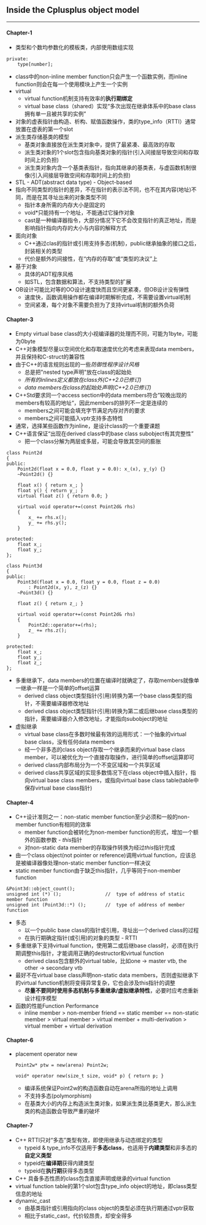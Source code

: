 ## Inside the Cplusplus object model
---

#### Chapter-1
- 类型和个数均参数化的模板类，内部使用数组实现
```
private:
    type[number];
```
- class中的non-inline member function只会产生一个函数实例，而inline function则会在每一个使用模块上产生一个实例
- virtual
    - virtual function机制支持有效率的**执行期绑定**
    - virtual base class（shared）实现“多次出现在继承体系中的base class拥有单一且被共享的实例”
- 对象的虚表指针由构造、析构、赋值函数操作，类的type_info（RTTI）通常放置在虚表的第一个slot
- 派生类存储基类的模型
    - 基类对象直接放在派生类对象中，提供了最紧凑、最高效的存取
    - 派生类对象的1个slot包含指向基类对象的指针(引入间接层导致空间和存取时间上的负担)
    - 派生类对象内含一个基类表指针，指向其继承的基类表，与虚函数机制很像(引入间接层导致空间和存取时间上的负担)
- STL - ADT(abstract data type) - Object-based
- 指向不同类型的指针的差异，不在指针的表示法不同，也不在其内容(地址)不同，而是在其寻址出来的对象类型不同
    - 指针本身所需的内存大小是固定的
    - void*只能持有一个地址，不能通过它操作对象
    - cast是一种编译器指令，大部分情况下它不会改变指针的真正地址，而是影响指针指向内存的大小与内容的解释方式
- 面向对象
    - C++通过clas的指针或引用支持多态(机制)，public继承抽象的接口之后，封装相关的类型
    - 代价是额外的间接性，在“内存的存取”或“类型的决议”上
- 基于对象
    - 具体的ADT程序风格
    - 如STL，包含数据和算法，不支持类型的扩展
- OB设计可能比对等的OO设计速度快而且空间更紧凑，但OB设计没有弹性
    - 速度快，函数调用操作都在编译时期解析完成，不需要设置virtual机制
    - 空间紧凑，每个对象不需要负担为了支持virtual机制的额外负荷


#### Chapter-3
- Empty virtual base class的大小视编译器的处理而不同，可能为1byte，可能为0byte
- C++对象模型尽量以空间优化和存取速度优化的考虑来表现data members，并且保持和C-struct的兼容性
- 由于C++的语言规则出现的一些*防御性程序设计风格*
    - 总是把"nested type声明"放在class的起始处
    - *所有的inlines定义都放在class外(C++2.0已修订)*
    - *data members在class的起始处声明(C++2.0已修订)*
- C++Std要求同一个access section中的data members符合”较晚出现的members有较高的地址“，因此members的排列不一定是连续的
    - members之间可能会填充字节满足内存对齐的要求
    - members之间可能插入vptr支持多态特性
- 通常，选择某些函数作为inline，是设计class的一个重要课题
- C++语言保证“出现在derived class中的base class subobject有其完整性”
    - 把一个class分解为两层或多层，可能会导致其空间的膨胀
```
class Point2d
{
public:
    Point2d(float x = 0.0, float y = 0.0): x_(x), y_(y) {}
    ~Point2d() {}

    float x() { return x_; }
    float y() { return y_; }
    virtual float z() { return 0.0; }

    virtual void operator+=(const Point2d& rhs)
    {
        x_ += rhs.x();
        y_ += rhs.y();
    }

protected:
    float x_;
    float y_;
};

class Point3d
{
public:
    Point3d(float x = 0.0, float y = 0.0, float z = 0.0)
        : Point2d(x, y), z_(z) {}
    ~Point3d() {}

    float z() { return z_; }

    virtual void operator+=(const Point2d& rhs)
    {
        Point2d::operator+=(rhs);
        z_ += rhs.z();
    }

protected:
    float x_;
    float y_;
    float z_;
};
```
- 多重继承下，data members的位置在编译时就确定了，存取members就像单一继承一样是一个简单的offset运算
    - derived class object类型指针(引用)转换为第一个base class类型的指针，不需要编译器修改地址
    - derived class object类型指针(引用)转换为第二或后继base class类型的指针，需要编译器介入修改地址，才能指向subobject的地址
- 虚拟继承
    - virtual base class在多数时候最有效的运用形式：一个抽象的virtual base class，没有任何data members
    - 经一个非多态的class object存取一个继承而来的virtual base class member，可以被优化为一个直接存取操作，进行简单的offset运算即可
    - derived class内部布局分为一个不变区域和一个共享区域
    - derived class共享区域的实现多数情况下在class object中插入指针，指向virtual base class members，或指向virtual base class table(table中保存virtual base class指针)


#### Chapter-4
- C++设计准则之一：non-static member function至少必须和一般的non-member function有相同的效率
    - member function会被转化为non-member function的形式，增加一个额外的函数参数 - *this*指针
    - 对non-static data member的存取操作转换为经过*this*指针完成
- 由一个class object(not pointer or reference)调用virtual function，应该总是被编译器像处理non-static member function一样决议
- static member function由于缺乏this指针，几乎等同于non-member function
```
&Point3d::object_count();
unsigned int (*) ();                //  type of address of static member function
unsigned int (Point3d::*) ();       //  type of address of member function
```
- 多态
    - 以一个public base class的指针或引用，寻址出一个derived class的过程
    - 在执行期确定指针(或引用)的对象的类型 - RTTI
- 多重继承下支持virtual function，使用第二或后继base class时，必须在执行期调整this指针，才能调用正确的destructor和virtual function
    - derived class包含额外的virtual table，比如one -> master vtb, the other -> secondary vtb
- 最好不在virtual base class声明non-static data members，否则虚拟继承下的virtual function机制将变得异常复杂，它也会涉及this指针的调整
    - **尽量不要同时使用多态机制与多重继承/虚拟继承特性**，必要时应考虑重新设计程序模型
- 函数的性能Function Performance
    - inline member > non-member friend == static member == non-static member > virtual member > virtual member + multi-derivation > virtual member + virtual derivation


#### Chapter-6
- placement operator new
    ```
    Point2w* ptw = new(arena) Point2w;

    void* operator new(size_t size, void* p) { return p; }
    ```
    - 编译系统保证Point2w的构造函数自动在arena所指的地址上调用
    - 不支持多态(polymorphism)
    - 在基类大小的内存上构造派生类对象，如果派生类比基类更大，那么派生类的构造函数会导致严重的破坏


#### Chapter-7
- C++ RTTI只对“多态”类型有效，即使用继承与动态绑定的类型
    - typeid & type_info不仅适用于**多态class**，也适用于**内建类型**和非多态的**自定义类型**
    - typeid在**编译期**获得内建类型
    - typeid在**执行期**获得多态类型
- C++ 具备多态性质的class包含直接声明或继承的virtual function
- virtual function table的第1个slot包含type_info object的地址，即class类型信息的地址
- dynamic_cast
    - 由基类指针或引用指向的class object的类型必须在执行期通过vptr获取
    - 相比于static_cast，代价较昂贵，却安全得多